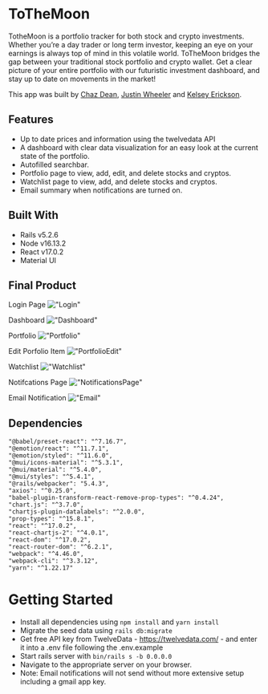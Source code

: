 # ToTheMoon

TotheMoon is a portfolio tracker for both stock and crypto investments. Whether you’re a day trader or long term investor, keeping an eye on your earnings is always top of mind in this volatile world. ToTheMoon bridges the gap between your traditional stock portfolio and crypto wallet.  Get a clear picture of your entire portfolio with our futuristic investment dashboard, and stay up to date on movements in the market!


This app was built by [Chaz Dean](https://github.com/chazdean), [Justin Wheeler](https://github.com/wheeljust) and [Kelsey Erickson](https://github.com/KelseyErickson). 

## Features

- Up to date prices and information using the twelvedata API
- A dashboard with clear data visualization for an easy look at the current state of the portfolio. 
- Autofilled searchbar. 
- Portfolio page to view, add, edit, and delete stocks and cryptos.
- Watchlist page to view, add, and delete stocks and cryptos.
- Email summary when notifications are turned on.


## Built With 

- Rails v5.2.6
- Node v16.13.2
- React v17.0.2
- Material UI

## Final Product 

Login Page
!["Login"](https://github.com/chazdean/final-project/blob/readme/docs/TTMLogin.png?raw=true)

Dashboard
!["Dashboard"](https://github.com/chazdean/final-project/blob/readme/docs/TTMDashboard.png?raw=true)

Portfolio
!["Portfolio"](https://github.com/chazdean/final-project/blob/readme/docs/TTMPortfolio.png?raw=true)

Edit Porfolio Item
!["PortfolioEdit"](https://github.com/chazdean/final-project/blob/readme/docs/TTMPortfolio-edit.png?raw=true)

Watchlist
!["Watchlist"](https://github.com/chazdean/final-project/blob/readme/docs/TTMWatchList.png?raw=true)

Notifcations Page
!["NotificationsPage"](https://github.com/chazdean/final-project/blob/readme/docs/TTMNotifications.png?raw=true)

Email Notification
!["Email"](https://github.com/chazdean/final-project/blob/readme/docs/TMMEmailNotifications.png?raw=true)

## Dependencies

    "@babel/preset-react": "^7.16.7",
    "@emotion/react": "^11.7.1",
    "@emotion/styled": "^11.6.0",
    "@mui/icons-material": "^5.3.1",
    "@mui/material": "^5.4.0",
    "@mui/styles": "^5.4.1",
    "@rails/webpacker": "5.4.3",
    "axios": "^0.25.0",
    "babel-plugin-transform-react-remove-prop-types": "^0.4.24",
    "chart.js": "^3.7.0",
    "chartjs-plugin-datalabels": "^2.0.0",
    "prop-types": "^15.8.1",
    "react": "^17.0.2",
    "react-chartjs-2": "^4.0.1",
    "react-dom": "^17.0.2",
    "react-router-dom": "^6.2.1",
    "webpack": "^4.46.0",
    "webpack-cli": "^3.3.12",
    "yarn": "^1.22.17"

# Getting Started

- Install all dependencies using `npm install` and `yarn install`
- Migrate the seed data using `rails db:migrate`
- Get free API key from TwelveData - https://twelvedata.com/ - and enter it into a .env file following the .env.example
- Start rails server with `bin/rails s -b 0.0.0.0`
- Navigate to the appropriate server on your browser.
- Note: Email notifications will not send without more extensive setup including a gmail app key. 

